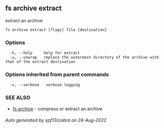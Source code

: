 ## fs archive extract

extract an archive

```
fs archive extract [flags] file [destination]
```

### Options

```
  -h, --help     help for extract
  -u, --unwrap   replace the outermost directory of the archive with that of the extract destination
```

### Options inherited from parent commands

```
  -v, --verbose   verbose logging
```

### SEE ALSO

* [fs archive](fs_archive.md)	 - compress or extract an archive

###### Auto generated by spf13/cobra on 24-Aug-2022

